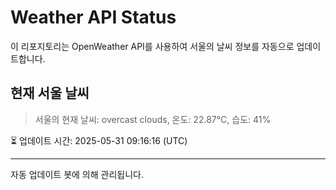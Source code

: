 
# Weather API Status

이 리포지토리는 OpenWeather API를 사용하여 서울의 날씨 정보를 자동으로 업데이트합니다.

## 현재 서울 날씨
> 서울의 현재 날씨: overcast clouds, 온도: 22.87°C, 습도: 41%

⏳ 업데이트 시간: 2025-05-31 09:16:16 (UTC)

---
자동 업데이트 봇에 의해 관리됩니다.
